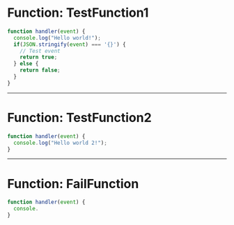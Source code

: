# Function: TestFunction1

```javascript
function handler(event) {
  console.log("Hello world!");
  if(JSON.stringify(event) === '{}') {
    // Test event
    return true;
  } else {
    return false;
  }
}
```

------
# Function: TestFunction2

```JavaScript
function handler(event) {
  console.log("Hello world 2!");
}
```
----
# Function: FailFunction

```JavaScript
function handler(event) {
  console.
}
```